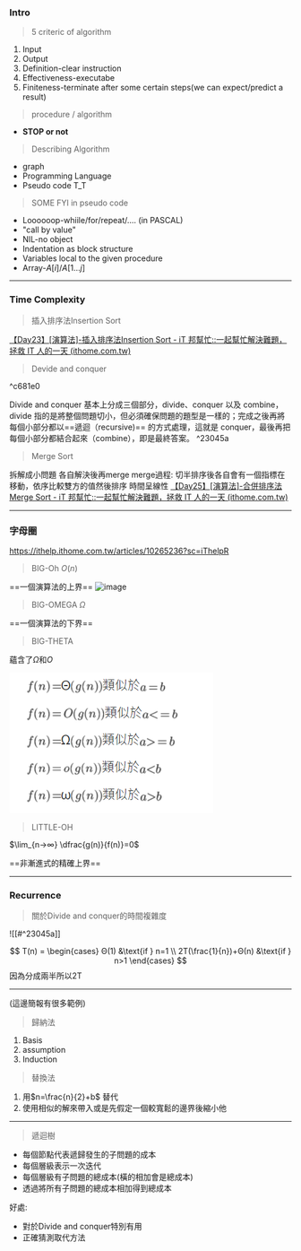 ### Intro

>5 criteric of algorithm

1. Input
2. Output
3. Definition-clear instruction
4. Effectiveness-executabe
5. Finiteness-terminate after some certain steps(we can expect/predict a result)

>procedure / algorithm

- **STOP or not**

> Describing Algorithm

- graph
- Programming Language
- Pseudo code T_T

>SOME FYI in pseudo code

- Loooooop-whiile/for/repeat/.... (in PASCAL)
- "call by value"
- NIL-no object
- Indentation as block structure
- Variables local to the given procedure
- Array-$A[i]/A[1...j]$

---
### Time Complexity

>插入排序法Insertion Sort

[【Day23】[演算法]-插入排序法Insertion Sort - iT 邦幫忙::一起幫忙解決難題，拯救 IT 人的一天 (ithome.com.tw)](https://ithelp.ithome.com.tw/articles/10277360)

>Devide and conquer

^c681e0

Divide and conquer 基本上分成三個部分，divide、conquer 以及 combine，divide 指的是將整個問題切小，但必須確保問題的題型是一樣的；完成之後再將每個小部分都以==遞迴（recursive)== 的方式處理，這就是 conquer，最後再把每個小部分都結合起來（combine），即是最終答案。 ^23045a

>Merge Sort

拆解成小問題 各自解決後再merge
merge過程: 切半排序後各自會有一個指標在移動，依序比較雙方的值然後排序
時間呈線性
[【Day25】[演算法]-合併排序法Merge Sort - iT 邦幫忙::一起幫忙解決難題，拯救 IT 人的一天 (ithome.com.tw)](https://ithelp.ithome.com.tw/articles/10278179)

---
### 字母圈
https://ithelp.ithome.com.tw/articles/10265236?sc=iThelpR

>BIG-Oh $O(n)$

==一個演算法的上界==
![image](https://miro.medium.com/v2/resize:fit:828/format:webp/1*W0rmb-5-CUK9Xobj31Rrfw.png)
>BIG-OMEGA $\Omega$

==一個演算法的下界==

>BIG-THETA

蘊含了$\Omega$和$O$

![image.png|289](https://raw.githubusercontent.com/Ash0645/image_remote/main/202403131657371.png)


>LITTLE-OH

$\lim_{n→∞} \dfrac{g(n)}{f(n)}=0$

==非漸進式的精確上界==

---
### Recurrence

>關於Divide and conquer的時間複雜度

![[#^23045a]]


$$
T(n) = \begin{cases} Θ(1) &\text{if } n=1 \\ 2T(\frac{1}{n})+Θ(n) &\text{if } n>1 \end{cases}
$$
因為分成兩半所以2T

---
(這邊簡報有很多範例)
>歸納法

1. Basis
2. assumption
3. Induction
>替換法

1. 用$n=\frac{n}{2}+b$ 替代
2. 使用相似的解來帶入或是先假定一個較寬鬆的邊界後縮小他

---
> 遞迴樹

- 每個節點代表遞歸發生的子問題的成本
- 每個層級表示一次迭代
- 每個層級有子問題的總成本(橫的相加會是總成本)
- 透過將所有子問題的總成本相加得到總成本

好處: 
- 對於Divide and conquer特別有用
- 正確猜測取代方法 